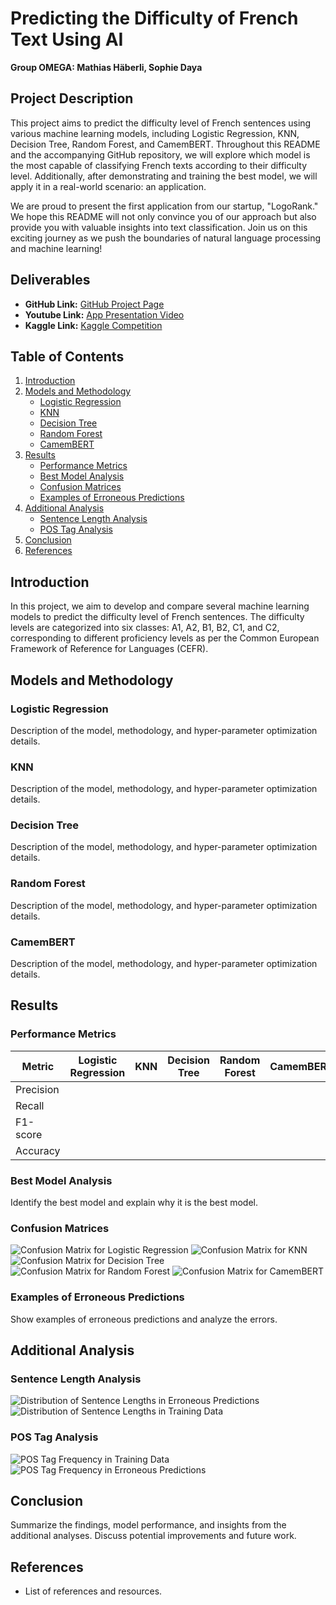 # Predicting the Difficulty of French Text Using AI

**Group OMEGA: Mathias Häberli, Sophie Daya**

## Project Description
This project aims to predict the difficulty level of French sentences using various machine learning models, including Logistic Regression, KNN, Decision Tree, Random Forest, and CamemBERT. Throughout this README and the accompanying GitHub repository, we will explore which model is the most capable of classifying French texts according to their difficulty level. Additionally, after demonstrating and training the best model, we will apply it in a real-world scenario: an application.

We are proud to present the first application from our startup, "LogoRank." We hope this README will not only convince you of our approach but also provide you with valuable insights into text classification. Join us on this exciting journey as we push the boundaries of natural language processing and machine learning!

## Deliverables
- **GitHub Link:** [GitHub Project Page](https://github.com/yourusername/project)
- **Youtube Link:** [App Presentation Video](https://youtu.be/yourvideo)
- **Kaggle Link:** [Kaggle Competition](https://www.kaggle.com/competitions/predicting-the-difficulty-of-a-french-text-e4s/overview)

## Table of Contents
1. [Introduction](#introduction)
2. [Models and Methodology](#models-and-methodology)
   - [Logistic Regression](#logistic-regression)
   - [KNN](#knn)
   - [Decision Tree](#decision-tree)
   - [Random Forest](#random-forest)
   - [CamemBERT](#camembert)
3. [Results](#results)
   - [Performance Metrics](#performance-metrics)
   - [Best Model Analysis](#best-model-analysis)
   - [Confusion Matrices](#confusion-matrices)
   - [Examples of Erroneous Predictions](#examples-of-erroneous-predictions)
4. [Additional Analysis](#additional-analysis)
   - [Sentence Length Analysis](#sentence-length-analysis)
   - [POS Tag Analysis](#pos-tag-analysis)
5. [Conclusion](#conclusion)
6. [References](#references)

## Introduction
In this project, we aim to develop and compare several machine learning models to predict the difficulty level of French sentences. The difficulty levels are categorized into six classes: A1, A2, B1, B2, C1, and C2, corresponding to different proficiency levels as per the Common European Framework of Reference for Languages (CEFR).

## Models and Methodology
### Logistic Regression
Description of the model, methodology, and hyper-parameter optimization details.

### KNN
Description of the model, methodology, and hyper-parameter optimization details.

### Decision Tree
Description of the model, methodology, and hyper-parameter optimization details.

### Random Forest
Description of the model, methodology, and hyper-parameter optimization details.

### CamemBERT
Description of the model, methodology, and hyper-parameter optimization details.

## Results
### Performance Metrics
| Metric        | Logistic Regression | KNN  | Decision Tree | Random Forest | CamemBERT |
|---------------|---------------------|------|---------------|---------------|-----------|
| Precision     |                     |      |               |               |           |
| Recall        |                     |      |               |               |           |
| F1-score      |                     |      |               |               |           |
| Accuracy      |                     |      |               |               |           |

### Best Model Analysis
Identify the best model and explain why it is the best model.

### Confusion Matrices
![Confusion Matrix for Logistic Regression](images/logistic_regression_confusion_matrix.png)
![Confusion Matrix for KNN](images/knn_confusion_matrix.png)
![Confusion Matrix for Decision Tree](images/decision_tree_confusion_matrix.png)
![Confusion Matrix for Random Forest](images/random_forest_confusion_matrix.png)
![Confusion Matrix for CamemBERT](images/camembert_confusion_matrix.png)

### Examples of Erroneous Predictions
Show examples of erroneous predictions and analyze the errors.

## Additional Analysis
### Sentence Length Analysis
![Distribution of Sentence Lengths in Erroneous Predictions](images/erroneous_predictions_length_distribution.png)
![Distribution of Sentence Lengths in Training Data](images/training_data_length_distribution.png)

### POS Tag Analysis
![POS Tag Frequency in Training Data](images/training_data_pos_tag_frequency.png)
![POS Tag Frequency in Erroneous Predictions](images/erroneous_predictions_pos_tag_frequency.png)

## Conclusion
Summarize the findings, model performance, and insights from the additional analyses. Discuss potential improvements and future work.

## References
- List of references and resources.
